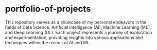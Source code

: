# portfolio-of-projects
This repository serves as a showcase of my personal endeavors in the fields of Data Science, Artificial Intelligence (AI), Machine Learning (ML), and Deep Learning (DL). Each project represents a journey of exploration and experimentation, providing insights into various applications and techniques within the realms of AI and ML. 
